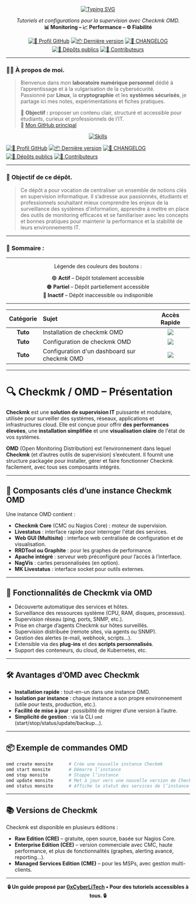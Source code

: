 <div align="center">

  <a href="https://github.com/0xCyberLiTech">
    <img src="https://readme-typing-svg.herokuapp.com?font=Fira+Code&size=32&pause=1000&color=D14A4A&center=true&vCenter=true&width=650&lines=SUPERVISION+AVEC+CHECKMK+OMD;Installation+%26+Configuration;Tutoriels+%26+Fichiers+d'Exemple" alt="Typing SVG" />
  </a>
  
  <p align="center">
    <em>Tutoriels et configurations pour la supervision avec Checkmk OMD.</em><br>
    <b>📊 Monitoring – 📈 Performance – ⚙️ Fiabilité</b>
  </p>

  [![🔗 Profil GitHub](https://img.shields.io/badge/Profil-GitHub-181717?logo=github&style=flat-square)](https://github.com/0xCyberLiTech)
  [![📦 Dernière version](https://img.shields.io/github/v/release/0xCyberLiTech/Checkmk?label=version&style=flat-square&color=blue)](https://github.com/0xCyberLiTech/Checkmk/releases/latest)
  [![📄 CHANGELOG](https://img.shields.io/badge/📄%20Changelog-Checkmk-blue?style=flat-square)](https://github.com/0xCyberLiTech/Checkmk/blob/main/CHANGELOG.md)
  [![📂 Dépôts publics](https://img.shields.io/badge/Dépôts-publics-blue?style=flat-square)](https://github.com/0xCyberLiTech?tab=repositories)
  [![👥 Contributeurs](https://img.shields.io/badge/👥%20Contributeurs-cliquez%20ici-007ec6?style=flat-square)](https://github.com/0xCyberLiTech/Checkmk/graphs/contributors)

</div>

---

### 👨‍💻 **À propos de moi.**

> Bienvenue dans mon **laboratoire numérique personnel** dédié à l’apprentissage et à la vulgarisation de la cybersécurité.  
> Passionné par **Linux**, la **cryptographie** et les **systèmes sécurisés**, je partage ici mes notes, expérimentations et fiches pratiques.  
>  
> 🎯 **Objectif :** proposer un contenu clair, structuré et accessible pour étudiants, curieux et professionnels de l’IT.  
> 🔗 [Mon GitHub principal](https://github.com/0xCyberLiTech)

<p align="center">
  <a href="https://skillicons.dev">
    <img src="https://skillicons.dev/icons?i=linux,debian,bash,docker,nginx,git,vim" alt="Skills" />
  </a>
</p>

[![🔗 Profil GitHub](https://img.shields.io/badge/Profil-GitHub-181717?logo=github&style=flat-square)](https://github.com/0xCyberLiTech)
[![📦 Dernière version](https://img.shields.io/github/v/release/0xCyberLiTech/Checkmk?label=version&style=flat-square&color=blue)](https://github.com/0xCyberLiTech/Checkmk/releases/latest)
[![📄 CHANGELOG](https://img.shields.io/badge/📄%20Changelog-Checkmk-blue?style=flat-square)](https://github.com/0xCyberLiTech/Checkmk/blob/main/CHANGELOG.md)
[![📂 Dépôts publics](https://img.shields.io/badge/Dépôts-publics-blue?style=flat-square)](https://github.com/0xCyberLiTech?tab=repositories)
[![👥 Contributeurs](https://img.shields.io/badge/👥%20Contributeurs-cliquez%20ici-007ec6?style=flat-square)](https://github.com/0xCyberLiTech/Checkmk/graphs/contributors)

---

### 🎯 **Objectif de ce dépôt.**

> Ce dépôt a pour vocation de centraliser un ensemble de notions clés en supervision informatique. Il s’adresse aux passionnés, étudiants et professionnels souhaitant mieux comprendre les enjeux de la
> surveillance des systèmes d'information, apprendre à mettre en place des outils de monitoring efficaces et se familiariser avec les concepts et bonnes pratiques pour maintenir la performance et la stabilité de
> leurs environnements IT.

---

### 🧭 **Sommaire :**

---

<div align="center" style="margin-bottom: 10px;">

Légende des couleurs des boutons :

🟢 **Actif** – Dépôt totalement accessible  
🟠 **Partiel** – Dépôt partiellement accessible  
🔴 **Inactif** – Dépôt inaccessible ou indisponible

</div>

---

<div align="center">

| Catégorie | Sujet | Accès Rapide |
|:---:|:---|:---:|
| **Tuto** | Installation de checkmk OMD | [<img src="https://img.shields.io/badge/EXPLORER-red?style=for-the-badge&logo=github&logoColor=white">]() |
| **Tuto** | Configuration de checkmk OMD | [<img src="https://img.shields.io/badge/EXPLORER-red?style=for-the-badge&logo=github&logoColor=white">]() |
| **Tuto** | Configuration d'un dashboard sur checkmk OMD | [<img src="https://img.shields.io/badge/EXPLORER-red?style=for-the-badge&logo=github&logoColor=white">]() |

</div>

---

# 🔍 Checkmk / OMD – Présentation

**Checkmk** est une **solution de supervision IT** puissante et modulaire, utilisée pour surveiller des systèmes, réseaux, applications et infrastructures cloud. Elle est conçue pour offrir **des performances élevées**, une **installation simplifiée** et une **visualisation claire** de l'état de vos systèmes.

**OMD** (Open Monitoring Distribution) est l’environnement dans lequel **Checkmk** (et d’autres outils de supervision) s’exécutent. Il fournit une structure packagée pour installer, gérer et faire fonctionner Checkmk facilement, avec tous ses composants intégrés.

---

## 🧩 Composants clés d’une instance Checkmk OMD

Une instance OMD contient :

- **Checkmk Core** (CMC ou Nagios Core) : moteur de supervision.  
- **Livestatus** : interface rapide pour interroger l'état des services.  
- **Web GUI (Multisite)** : interface web centralisée de configuration et de visualisation.  
- **RRDTool ou Graphite** : pour les graphes de performance.  
- **Apache intégré** : serveur web préconfiguré pour l’accès à l’interface.  
- **NagVis** : cartes personnalisées (en option).  
- **MK Livestatus** : interface socket pour outils externes.  

---

## 🚀 Fonctionnalités de Checkmk via OMD

- Découverte automatique des services et hôtes.
- Surveillance des ressources système (CPU, RAM, disques, processus).
- Supervision réseau (ping, ports, SNMP, etc.).
- Prise en charge d’agents Checkmk sur hôtes surveillés.
- Supervision distribuée (remote sites, via agents ou SNMP).
- Gestion des alertes (e-mail, webhook, scripts…).
- Extensible via des **plug-ins** et des **scripts personnalisés**.
- Support des conteneurs, du cloud, de Kubernetes, etc.

---

## 🛠️ Avantages d’OMD avec Checkmk

- **Installation rapide** : tout-en-un dans une instance OMD.
- **Isolation par instance** : chaque instance a son propre environnement (utile pour tests, production, etc.).
- **Facilité de mise à jour** : possibilité de migrer d’une version à l’autre.
- **Simplicité de gestion** : via la CLI `omd` (start/stop/status/update/backup…).

---

## 📦 Exemple de commandes OMD

```bash
omd create monsite      # Crée une nouvelle instance Checkmk
omd start monsite       # Démarre l’instance
omd stop monsite        # Stoppe l’instance
omd update monsite      # Met à jour vers une nouvelle version de Checkmk
omd status monsite      # Affiche le statut des services de l’instance
```

---

## 📚 Versions de Checkmk

Checkmk est disponible en plusieurs éditions :

- **Raw Edition (CRE)** – gratuite, open source, basée sur Nagios Core.  
- **Enterprise Edition (CEE)** – version commerciale avec CMC, haute performance, et plus de fonctionnalités (graphes, alerting avancé, reporting…).  
- **Managed Services Edition (CME)** – pour les MSPs, avec gestion multi-clients.

---

<p align="center">
  <b>🔒 Un guide proposé par <a href="https://github.com/0xCyberLiTech">0xCyberLiTech</a> • Pour des tutoriels accessibles à tous. 🔒</b>
</p>
